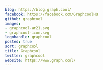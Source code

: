 ```yaml
---
blog: https://blog.graph.cool/
facebook: https://facebook.com/GraphcoolHQ
github: graphcool
images:
- graphcool-ar21.svg
- graphcool-icon.svg
logohandle: graphcool
posted: true
sort: graphcool
title: Graphcool
twitter: graphcool
website: https://www.graph.cool/
---
```

